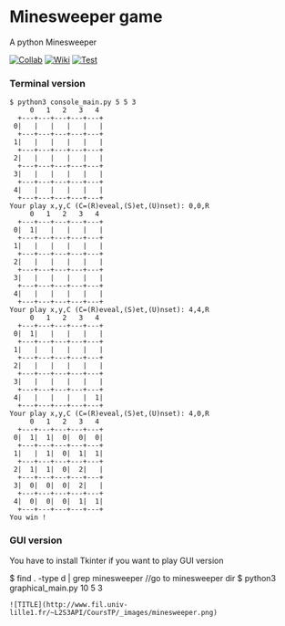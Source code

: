 # Minesweeper game 
A python Minesweeper

[![Collab](https://img.shields.io/badge/%E2%99%A5-collaborator-ff0068.svg)](https://github.com/MajorPetrov)
[![Wiki](https://img.shields.io/badge/wiki-minesweeper-c40050.svg)](https://en.wikipedia.org/wiki/Minesweeper_(video_game))
[![Test](https://img.shields.io/badge/test-code%20climate-890038.svg)](https://codeclimate.com/github/akinariobi/minesweeper)

### Terminal version

```
$ python3 console_main.py 5 5 3
     0   1   2   3   4
  +---+---+---+---+---+
 0|   |   |   |   |   |
  +---+---+---+---+---+
 1|   |   |   |   |   |
  +---+---+---+---+---+
 2|   |   |   |   |   |
  +---+---+---+---+---+
 3|   |   |   |   |   |
  +---+---+---+---+---+
 4|   |   |   |   |   |
  +---+---+---+---+---+
Your play x,y,C (C=(R)eveal,(S)et,(U)nset): 0,0,R
     0   1   2   3   4
  +---+---+---+---+---+
 0|  1|   |   |   |   |
  +---+---+---+---+---+
 1|   |   |   |   |   |
  +---+---+---+---+---+
 2|   |   |   |   |   |
  +---+---+---+---+---+
 3|   |   |   |   |   |
  +---+---+---+---+---+
 4|   |   |   |   |   |
  +---+---+---+---+---+
Your play x,y,C (C=(R)eveal,(S)et,(U)nset): 4,4,R
     0   1   2   3   4
  +---+---+---+---+---+
 0|  1|   |   |   |   |
  +---+---+---+---+---+
 1|   |   |   |   |   |
  +---+---+---+---+---+
 2|   |   |   |   |   |
  +---+---+---+---+---+
 3|   |   |   |   |   |
  +---+---+---+---+---+
 4|   |   |   |   |  1|
  +---+---+---+---+---+
Your play x,y,C (C=(R)eveal,(S)et,(U)nset): 4,0,R
     0   1   2   3   4
  +---+---+---+---+---+
 0|  1|  1|  0|  0|  0|
  +---+---+---+---+---+
 1|   |  1|  0|  1|  1|
  +---+---+---+---+---+
 2|  1|  1|  0|  2|   |
  +---+---+---+---+---+
 3|  0|  0|  0|  2|   |
  +---+---+---+---+---+
 4|  0|  0|  0|  1|  1|
  +---+---+---+---+---+
You win !
```

### GUI version

You have to install Tkinter if you want to play GUI version

$ find . -type d | grep minesweeper
//go to minesweeper dir
$ python3 graphical_main.py 10 5 3
```
![TITLE](http://www.fil.univ-lille1.fr/~L2S3API/CoursTP/_images/minesweeper.png)

